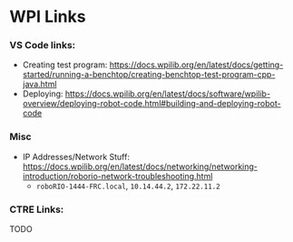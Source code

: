 # WPI Links


### VS Code links:
* Creating test program: https://docs.wpilib.org/en/latest/docs/getting-started/running-a-benchtop/creating-benchtop-test-program-cpp-java.html
* Deploying: https://docs.wpilib.org/en/latest/docs/software/wpilib-overview/deploying-robot-code.html#building-and-deploying-robot-code

### Misc
* IP Addresses/Network Stuff: https://docs.wpilib.org/en/latest/docs/networking/networking-introduction/roborio-network-troubleshooting.html
  * `roboRIO-1444-FRC.local`, `10.14.44.2`, `172.22.11.2`
### CTRE Links:
TODO

